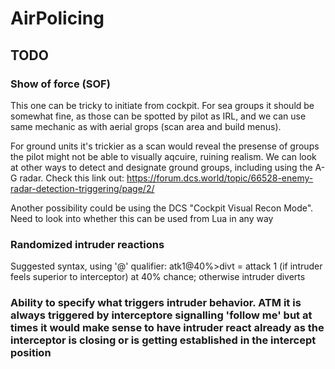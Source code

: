 # AirPolicing


## TODO

### Show of force (SOF)
This one can be tricky to initiate from cockpit. For sea groups it should be somewhat fine, as those can be spotted by pilot as IRL, and we can use same mechanic as with aerial grops (scan area and build menus). 

For ground units it's trickier as a scan would reveal the presense of groups the pilot might not be able to visually aqcuire, ruining realism. We can look at other ways to detect and designate ground groups, including using the A-G radar. Check this link out: https://forum.dcs.world/topic/66528-enemy-radar-detection-triggering/page/2/

Another possibility could be using the DCS "Cockpit Visual Recon Mode". Need to look into whether this can be used from Lua in any way

### Randomized intruder reactions
Suggested syntax, using '@' qualifier: atk1@40%>divt = attack 1 (if intruder feels superior to interceptor) at 40% chance; otherwise intruder diverts

### Ability to specify what triggers intruder behavior. ATM it is always triggered by interceptore signalling 'follow me' but at times it would make sense to have intruder react already as the interceptor is closing or is getting established in the intercept position
